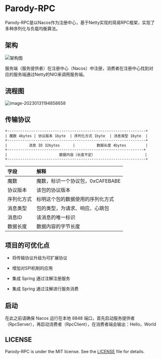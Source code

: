 # Parody-RPC
Parody-RPC是以Nacos作为注册中心，基于Netty实现的简易RPC框架，实现了多种序列化与负载均衡算法。

## 架构

![架构图](https://cdn.jsdelivr.net/gh/PursueMilk/img@master/img/202301302211296.png)

服务端（服务提供者）在注册中心（Nacos）中注册，消费者在注册中心找到对应的服务端通过Netty的NIO来调用服务端。

## 流程图

![image-20230131194858658](https://cdn.jsdelivr.net/gh/PursueMilk/img@master/img/202301311949880.png)

## 传输协议

```
+----------------------------------------------------------------+
| 魔数 4bytes | 协议版本 1byte  | 序列化方式 1byte  | 消息类型 1byte  |
+----------------------------------------------------------------+
|          消息 ID 32bytes      |          数据长度 4bytes         |
+---------------------------------------------------------------+
|                        数据内容（长度不定）                       |
+----------------------------------------------------------------+
```

| 字段       | 解释                             |
| :--------- | :------------------------------- |
| 魔数       | 魔数，标识一个协议包，0xCAFEBABE |
| 协议版本   | 该包的协议版本                   |
| 序列化方式 | 标明这个包的数据使用的序列化方式 |
| 消息类型   | 包的类型，为请求、响应、心跳包   |
| 消息ID     | 该消息的唯一标识                 |
| 数据长度   | 数据内容的字节长度               |

## 项目的可优化点

* 将传输协议升级为可扩展协议
* 增加对SPI机制的应用

* 集成 Spring 通过注解注册服务
* 集成 Spring 通过注解进行服务消费 

## 启动

在此之前请确保 Nacos 运行在本地 8848 端口，首先启动服务提供者（RpcServer），再启动消费者（RpcClient），在消费者端会输出：Hello，World

## LICENSE

Parody-RPC is under the MIT license. See the [LICENSE](https://github.com/PursueMilk/Parody-RPC/blob/master/license) file for details.
